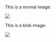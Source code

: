This is a normal image:

![](foo.png)

This is a blob image:

![](https://hlx.blob.core.windows.net/external/dccc13d784576fa3f0b3e06fb0ea705c49b8085)